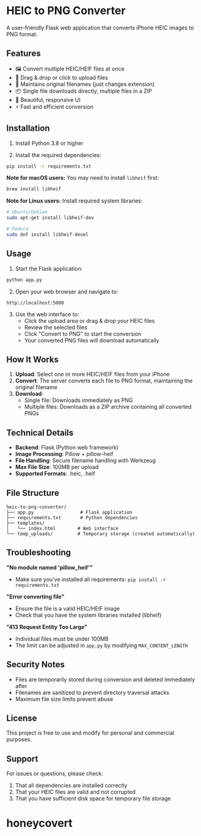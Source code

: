 # HEIC to PNG Converter

A user-friendly Flask web application that converts iPhone HEIC images to PNG format.

## Features

- 🖼️ Convert multiple HEIC/HEIF files at once
- 📁 Drag & drop or click to upload files
- 💾 Maintains original filenames (just changes extension)
- 📦 Single file downloads directly, multiple files in a ZIP
- 🎨 Beautiful, responsive UI
- ⚡ Fast and efficient conversion

## Installation

1. Install Python 3.8 or higher

2. Install the required dependencies:
```bash
pip install -r requirements.txt
```

**Note for macOS users:** You may need to install `libheif` first:
```bash
brew install libheif
```

**Note for Linux users:** Install required system libraries:
```bash
# Ubuntu/Debian
sudo apt-get install libheif-dev

# Fedora
sudo dnf install libheif-devel
```

## Usage

1. Start the Flask application:
```bash
python app.py
```

2. Open your web browser and navigate to:
```
http://localhost:5000
```

3. Use the web interface to:
   - Click the upload area or drag & drop your HEIC files
   - Review the selected files
   - Click "Convert to PNG" to start the conversion
   - Your converted PNG files will download automatically

## How It Works

1. **Upload**: Select one or more HEIC/HEIF files from your iPhone
2. **Convert**: The server converts each file to PNG format, maintaining the original filename
3. **Download**: 
   - Single file: Downloads immediately as PNG
   - Multiple files: Downloads as a ZIP archive containing all converted PNGs

## Technical Details

- **Backend**: Flask (Python web framework)
- **Image Processing**: Pillow + pillow-heif
- **File Handling**: Secure filename handling with Werkzeug
- **Max File Size**: 100MB per upload
- **Supported Formats**: .heic, .heif

## File Structure

```
heic-to-png-converter/
├── app.py                 # Flask application
├── requirements.txt       # Python dependencies
├── templates/
│   └── index.html        # Web interface
└── temp_uploads/         # Temporary storage (created automatically)
```

## Troubleshooting

**"No module named 'pillow_heif'"**
- Make sure you've installed all requirements: `pip install -r requirements.txt`

**"Error converting file"**
- Ensure the file is a valid HEIC/HEIF image
- Check that you have the system libraries installed (libheif)

**"413 Request Entity Too Large"**
- Individual files must be under 100MB
- The limit can be adjusted in `app.py` by modifying `MAX_CONTENT_LENGTH`

## Security Notes

- Files are temporarily stored during conversion and deleted immediately after
- Filenames are sanitized to prevent directory traversal attacks
- Maximum file size limits prevent abuse

## License

This project is free to use and modify for personal and commercial purposes.

## Support

For issues or questions, please check:
1. That all dependencies are installed correctly
2. That your HEIC files are valid and not corrupted
3. That you have sufficient disk space for temporary file storage
# honeycovert
